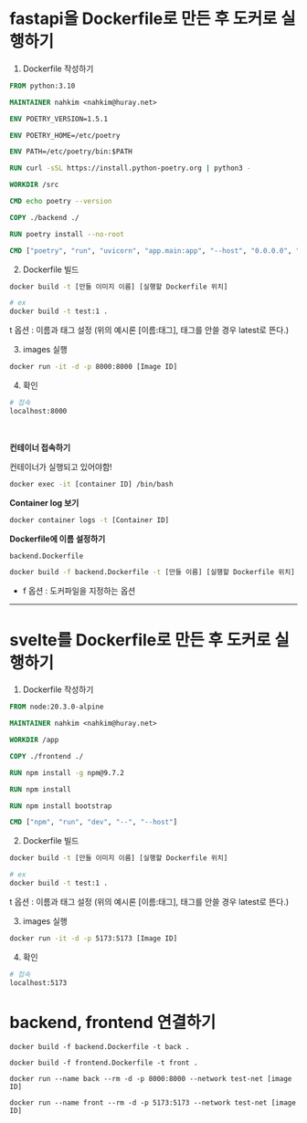 # fastapi을 Dockerfile로 만든 후 도커로 실행하기


1. Dockerfile 작성하기

```Dockerfile
FROM python:3.10

MAINTAINER nahkim <nahkim@huray.net>

ENV POETRY_VERSION=1.5.1

ENV POETRY_HOME=/etc/poetry

ENV PATH=/etc/poetry/bin:$PATH

RUN curl -sSL https://install.python-poetry.org | python3 -

WORKDIR /src

CMD echo poetry --version

COPY ./backend ./

RUN poetry install --no-root

CMD ["poetry", "run", "uvicorn", "app.main:app", "--host", "0.0.0.0", "--port", "8000", "--reload"]
```

2. Dockerfile 빌드

```bash
docker build -t [만들 이미지 이름] [실행할 Dockerfile 위치]

# ex
docker build -t test:1 .
```
t 옵션 : 이름과 태그 설정 (위의 예시론 [이름:태그], 태그를 안쓸 경우 latest로 뜬다.)


3. images 실행

```bash
docker run -it -d -p 8000:8000 [Image ID]
```

4. 확인

```bash
# 접속
localhost:8000
```

<br>

**컨테이너 접속하기**

컨테이너가 실행되고 있어야함!
```bash
docker exec -it [container ID] /bin/bash
```


**Container log 보기**

```bash
docker container logs -t [Container ID]
```

**Dockerfile에 이름 설정하기**

```bash
backend.Dockerfile

docker build -f backend.Dockerfile -t [만들 이름] [실행할 Dockerfile 위치]
```

- f 옵션 : 도커파일을 지정하는 옵션

---

# svelte를 Dockerfile로 만든 후 도커로 실행하기


1. Dockerfile 작성하기

```Dockerfile
FROM node:20.3.0-alpine

MAINTAINER nahkim <nahkim@huray.net>

WORKDIR /app

COPY ./frontend ./

RUN npm install -g npm@9.7.2

RUN npm install

RUN npm install bootstrap

CMD ["npm", "run", "dev", "--", "--host"]

```

2. Dockerfile 빌드

```bash
docker build -t [만들 이미지 이름] [실행할 Dockerfile 위치]

# ex
docker build -t test:1 .
```
t 옵션 : 이름과 태그 설정 (위의 예시론 [이름:태그], 태그를 안쓸 경우 latest로 뜬다.)


3. images 실행

```bash
docker run -it -d -p 5173:5173 [Image ID]
```

4. 확인

```bash
# 접속
localhost:5173
```


# backend, frontend 연결하기

```
docker build -f backend.Dockerfile -t back .

docker build -f frontend.Dockerfile -t front .

docker run --name back --rm -d -p 8000:8000 --network test-net [image ID]

docker run --name front --rm -d -p 5173:5173 --network test-net [image ID]
```